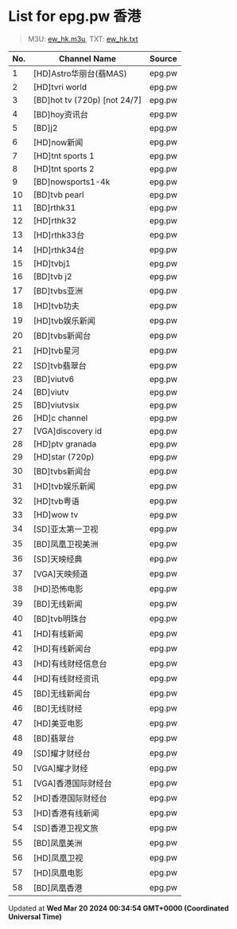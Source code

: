 # List for **epg.pw 香港**

> M3U: [ew_hk.m3u](/ew_hk.m3u), TXT: [ew_hk.txt](/txt/ew_hk.txt)

| No.  | Channel Name | Source |
| --- | ------------ | --- |
| 1 | [HD]Astro华丽台(翡MAS) | epg.pw | <https://epg.pw/stream/710b4f39ca480891c939fb920c7f231827336eedb69d51c0c87a64df59edfc16.ctv> |
| 2 | [HD]tvri world | epg.pw | <https://epg.pw/stream/08f572e03fb04a0e394febb2e2d08082cedc4ecba339019008f471731e6a8f88.m3u8> |
| 3 | [BD]hot tv (720p) [not 24/7] | epg.pw | <https://epg.pw/stream/bf0acd8724462a199c75f1bcd7b6088bbbe9080e425b8d88c012344b08c57cca.m3u8> |
| 4 | [BD]hoy资讯台 | epg.pw | <https://epg.pw/stream/e28850f2f99282aa83bdbf4afe4859fd85cbcd496aacd646046e511f0252539a.m3u8> |
| 5 | [BD]j2 | epg.pw | <https://epg.pw/stream/35be49526efe9576baa6ecdfacd7c7b7a91e12d4991a5c65bebfe97313d8aa81.ctv> |
| 6 | [HD]now新闻 | epg.pw | <https://epg.pw/stream/35f4a0894d42d981a53a0d1ca5602e98b6b4b3e7f6a683da29156a0ce0af4788.m3u8> |
| 7 | [HD]tnt sports 1 | epg.pw | <https://epg.pw/stream/80d45ef7cd46cc65ab2566c765e21aea124592067c937fbe072e052277877ec2.ctv> |
| 8 | [HD]tnt sports 2 | epg.pw | <https://epg.pw/stream/8f388fa93cf4cb32cbbaa924e8278858e0ac54a32161cef9f65290837b9ab71e.ctv> |
| 9 | [BD]nowsports1-4k | epg.pw | <https://epg.pw/stream/b4f8031fa5d59c90f1cba6a406acf401aaaee9da70b73e7b84f7f806608c9510.ctv> |
| 10 | [BD]tvb pearl | epg.pw | <https://epg.pw/stream/3ce97e80d81f8f3a2626acb024afe18285832eb51c609946e365a9974ef74cba.ctv> |
| 11 | [BD]rthk31 | epg.pw | <https://epg.pw/stream/5782a48bde667780421f46bcba15ee193dbafbb376b5b468a9773840a8ebbcc4.ctv> |
| 12 | [HD]rthk32 | epg.pw | <https://epg.pw/stream/5f2f369a9803a7a2042899025a61af3ca1d0c95611bbb1ed406307634499a4ed.m3u8> |
| 13 | [HD]rthk33台 | epg.pw | <https://epg.pw/stream/3cd84be1fb3623f1c3ba7d3d26e3d607331255d6559bd3e6ded774a1ff7c2b89.m3u8> |
| 14 | [HD]rthk34台 | epg.pw | <https://epg.pw/stream/16e85bed392dd123c9d057343c09e2310c6975d4866da8c92f7b0127fa865523.m3u8> |
| 15 | [HD]tvbj1 | epg.pw | <https://epg.pw/stream/986f41c189cd130338872f44469eba694424dbbb2a9b61639365b47400dde6b3.m3u8> |
| 16 | [BD]tvb j2 | epg.pw | <https://epg.pw/stream/1936e0180ebd92426c3868ef2bdd66c8217fbe9b33c7061122dc46c27ae56c78.ctv> |
| 17 | [BD]tvbs亚洲 | epg.pw | <https://epg.pw/stream/c88adc69fe22cc05c7ff2984ad14db99f461e6dda12687cb7bbaf5e03a357a38.m3u8> |
| 18 | [HD]tvb功夫 | epg.pw | <https://epg.pw/stream/8bd79690c6a153448ab3f945957ef1f681927dd2ada2f3a60cb240bdcf736811.m3u8> |
| 19 | [HD]tvb娱乐新闻 | epg.pw | <https://epg.pw/stream/57737ed82a70288e90bca3ef3b9e7ed3e8b896445947908bd76d4ed3c4ba6c43.m3u8> |
| 20 | [BD]tvbs新闻台 | epg.pw | <https://epg.pw/stream/ef62e76a9b9ebfa3c8e6aeaaf5b71ee1299d4e9c7d029ec3f55532208f5f1e8b.m3u8> |
| 21 | [HD]tvb星河 | epg.pw | <https://epg.pw/stream/eee97f3ab8d484adff720fc3c90eb1f280b02264d5d2e3971262bb416aab5767.m3u8> |
| 22 | [SD]tvb翡翠台 | epg.pw | <https://epg.pw/stream/b1bedc34e0cd84c712106b10fa7bd2055a46898678c37e35aebe43290c2c8a1f.m3u8> |
| 23 | [BD]viutv6 | epg.pw | <https://epg.pw/stream/99dbfbe84ef235c3c86d47212bdbbb4ddf6f633d3baae1ba4f32c6fbda1e588a.m3u8> |
| 24 | [BD]viutv | epg.pw | <https://epg.pw/stream/e0aab9aab1e920e6b8a58cf554cb894167d14600cc796be0ba30a2ef58de3043.m3u8> |
| 25 | [BD]viutvsix | epg.pw | <https://epg.pw/stream/4c88025ced2e3e2354180f93d2292f6c561ada9c062921993dceea0bd6d8cb2c.ctv> |
| 26 | [HD]c channel | epg.pw | <https://epg.pw/stream/48676c7be0315ec2b5814591a62aa61cfe581479231b66c64fb6d485b5c7d358.m3u8> |
| 27 | [VGA]discovery id | epg.pw | <https://epg.pw/stream/8dac86825af17958c13e5eabee0168f6a409f591cd827b886394ecd9b2237d2c.ctv> |
| 28 | [HD]ptv granada | epg.pw | <https://epg.pw/stream/063e0efb004c2bf1bd5c101466186d8ab3911e3f0fc4946c12e2e31213470fe5.m3u8> |
| 29 | [HD]star (720p) | epg.pw | <https://epg.pw/stream/f24adf3ae738b4720ff1599714fc3ba70607c0f3ceea78303f37d5b4aa1dcf0d.m3u8> |
| 30 | [BD]tvbs新闻台 | epg.pw | <https://epg.pw/stream/9a12f9c390e7723bdf60c11d413624b216e83169ced3e847565c4372a88cf35d.m3u8> |
| 31 | [HD]tvb娱乐新闻 | epg.pw | <https://epg.pw/stream/129148399c951de40a4cff7cc62787466f1b6df54c1c44216760dbc9395dc0a3.m3u8> |
| 32 | [HD]tvb粤语 | epg.pw | <https://epg.pw/stream/abec66013d19ae7c4651a4897a79205c985bf2bfbe256aebf326857e3759c4f8.m3u8> |
| 33 | [HD]wow tv | epg.pw | <https://epg.pw/stream/cb8c7a7a6688d98c77657d009a4b6e1d919539aaedaf57215931014d11e001b8.m3u8> |
| 34 | [SD]亚太第一卫视 | epg.pw | <https://epg.pw/stream/a2c2ffd09e659172ea977d6c76d5196243883a2650e311f1d3ae571e948aab2b.ctv> |
| 35 | [BD]凤凰卫视美洲 | epg.pw | <https://epg.pw/stream/997fe823aeb78e625302f8c59ed83a33f5ffdd675b2c6b67aa50708d902d9883.ctv> |
| 36 | [SD]天映经典 | epg.pw | <https://epg.pw/stream/b14f188cf1a82fc7cf93a65ddde6971b6a502577029f3fc887e13e045033bc7b.m3u8> |
| 37 | [VGA]天映频道 | epg.pw | <https://epg.pw/stream/13d82adf9559fe4d638b034948d2ef0b2dfef376d175da601585565bb4b13d47.ctv> |
| 38 | [HD]恐怖电影 | epg.pw | <https://epg.pw/stream/23e67d0411967f24179857780e9915934224f032f582ee4e82cc7da2b9bc3c24.ctv> |
| 39 | [BD]无线新闻 | epg.pw | <https://epg.pw/stream/02565069b3338f3fd818803ab5fd3d3f8f3d9dd474aeaab2232bf83e07442b18.m3u8> |
| 40 | [BD]tvb明珠台 | epg.pw | <https://epg.pw/stream/00a74ca4020cd952c9e1ff1f90b8f7b9be9c1da4f0a915e1e0aa7c9dfa356197.m3u8> |
| 41 | [HD]有线新闻 | epg.pw | <https://epg.pw/stream/b40679c57d10eb253a2e71d1cddfd67abe06c0eb23accc371665e9ff2e670997.ctv> |
| 42 | [HD]有线新闻台 | epg.pw | <https://epg.pw/stream/cea645ef7ddbe09e2dfeaffd5c9c6530e08b8d82a1a648cce5e12e264f3662b4.m3u8> |
| 43 | [HD]有线财经信息台 | epg.pw | <https://epg.pw/stream/0fddc0600d3868b05ad741d46294410aebca0fdc4fada5028dc54e624b7b17ca.m3u8> |
| 44 | [HD]有线财经资讯 | epg.pw | <https://epg.pw/stream/e82c1cb2d8c23b892f8ff1ddedd4235df215dc4af511fccfe823471582bda4a0.m3u8> |
| 45 | [BD]无线新闻台 | epg.pw | <https://epg.pw/stream/24ad86b6b170c8279e4b2961c998b8f0837e3217812ead12388ec930f2cb4ca8.ctv> |
| 46 | [BD]无线财经 | epg.pw | <https://epg.pw/stream/9a5717216f8e5e6563211d66d2867374bfdfdd8a9ee8c48b0de2ddcb3a1f9b0d.ctv> |
| 47 | [HD]美亚电影 | epg.pw | <https://epg.pw/stream/2cb279c9a42cd826e8afb1da83ad153bc8e4dfdef7ac294f7f521f6f8f116c1b.m3u8> |
| 48 | [BD]翡翠台 | epg.pw | <https://epg.pw/stream/1417f1ccf5d6c9900879891d523bc18cfe17c644a5af97efa6f727d5f4f8ef7d.m3u8> |
| 49 | [SD]耀才财经台 | epg.pw | <https://epg.pw/stream/c1e96c9d6e38145f7631fd9561f310261ef82a236544f7a1770cd1c6479cf2fe.m3u8> |
| 50 | [VGA]耀才财经 | epg.pw | <https://epg.pw/stream/4eb5076e2c3d0b2d37160044f2676c072abecaaa7b3e9ddc24230af1e824d4cb.m3u8> |
| 51 | [VGA]香港国际财经台 | epg.pw | <https://epg.pw/stream/4bd2670d745bdf2d33c59be53ed41d0f4c60f8e7e50e83234709df2eef75ce30.ctv> |
| 52 | [HD]香港国际财经台 | epg.pw | <https://epg.pw/stream/d7d42738d28d82242956de378400f29c137bb4844173f1517b19bad0dd5c95d5.m3u8> |
| 53 | [HD]香港有线新闻 | epg.pw | <https://epg.pw/stream/4c65fc12a950810e9f068c55b2abf43cf7937762e9c5d4d44381205743c731bf.ctv> |
| 54 | [SD]香港卫视文旅 | epg.pw | <https://epg.pw/stream/3bba1f61c9bbdb7c3299de2153884249bff20165adcea8abe1fe4fb837f7eb31.m3u8> |
| 55 | [BD]凤凰美洲 | epg.pw | <https://epg.pw/stream/62f237b63da87af8fbb5082e97a53fd7ee94b9bc10b95e2baf575507285077a1.ctv> |
| 56 | [HD]凤凰卫视 | epg.pw | <https://epg.pw/stream/64af1f1dbf226d8a106c11ae081ac6cafcab64544071604c6de3bff238456092.ctv> |
| 57 | [HD]凤凰电影 | epg.pw | <https://epg.pw/stream/ccd9565f371366d9c27a04061882c25514f974a0109d57ed0fd9f5199a4987f7.m3u8> |
| 58 | [BD]凤凰香港 | epg.pw | <https://epg.pw/stream/5f16dc7fc8aaaed3205516c63e4a8c24bca9dbba1181684244729cf574505b0e.m3u8> |

Updated at **Wed Mar 20 2024 00:34:54 GMT+0000 (Coordinated Universal Time)**
